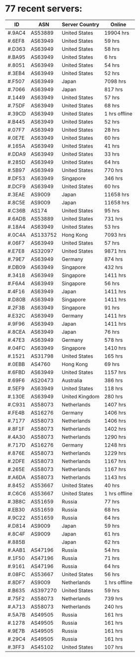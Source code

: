 # 77 recent servers:

| ID | ASN | Server Country | Online |
| ------ | ------ | ------ | ------ |
| #.9AC4 | AS53889 | United States | 19904 hrs |
| #.6EF8 | AS63949 | United States | 59 hrs |
| #.D363 | AS63949 | United States | 58 hrs |
| #.BA95 | AS63949 | United States | 6 hrs |
| #.8051 | AS63949 | United States | 54 hrs |
| #.3EB4 | AS63949 | United States | 52 hrs |
| #.F507 | AS63949 | Japan | 7098 hrs |
| #.7066 | AS63949 | Japan | 817 hrs |
| #.1449 | AS63949 | United States | 57 hrs |
| #.75DF | AS63949 | United States | 68 hrs |
| #.39CD | AS63949 | United States | 1 hrs offline |
| #.B445 | AS63949 | United States | 52 hrs |
| #.07F7 | AS63949 | United States | 28 hrs |
| #.0E7E | AS63949 | United States | 60 hrs |
| #.165A | AS63949 | United States | 41 hrs |
| #.DDA9 | AS63949 | United States | 33 hrs |
| #.285D | AS63949 | United States | 64 hrs |
| #.5B97 | AS63949 | United States | 770 hrs |
| #.DF53 | AS63949 | Singapore | 346 hrs |
| #.DCF9 | AS63949 | United States | 60 hrs |
| #.3EAE | AS9009 | Japan | 11658 hrs |
| #.8C5E | AS9009 | Japan | 11658 hrs |
| #.C36B | AS174 | United States | 95 hrs |
| #.6ADB | AS53889 | United States | 731 hrs |
| #.18A4 | AS63949 | United States | 53 hrs |
| #.0C4A | AS133752 | Hong Kong | 7093 hrs |
| #.06F7 | AS63949 | United States | 57 hrs |
| #.E7E8 | AS32097 | United States | 9871 hrs |
| #.79E7 | AS63949 | Germany | 874 hrs |
| #.DB09 | AS63949 | Singapore | 432 hrs |
| #.3418 | AS63949 | Singapore | 1411 hrs |
| #.F6A4 | AS63949 | Singapore | 56 hrs |
| #.4F16 | AS63949 | Japan | 1411 hrs |
| #.D80B | AS63949 | Singapore | 1411 hrs |
| #.2F3B | AS63949 | Singapore | 91 hrs |
| #.E32C | AS63949 | Germany | 1411 hrs |
| #.9F96 | AS63949 | Japan | 1411 hrs |
| #.8CEA | AS63949 | Japan | 76 hrs |
| #.47E3 | AS63949 | Germany | 578 hrs |
| #.04FC | AS63949 | Singapore | 1410 hrs |
| #.1521 | AS31798 | United States | 165 hrs |
| #.0EBB | AS4760 | Hong Kong | 69 hrs |
| #.6FBD | AS63949 | United States | 1157 hrs |
| #.69F6 | AS20473 | Australia | 386 hrs |
| #.5EF9 | AS63949 | United States | 118 hrs |
| #.130E | AS63949 | United Kingdom | 280 hrs |
| #.C931 | AS58073 | Netherlands | 1407 hrs |
| #.FE4B | AS16276 | Germany | 1406 hrs |
| #.7177 | AS58073 | Netherlands | 1406 hrs |
| #.8F1F | AS58073 | Netherlands | 1402 hrs |
| #.4A30 | AS58073 | Netherlands | 1290 hrs |
| #.717D | AS16276 | Germany | 1248 hrs |
| #.876E | AS58073 | Netherlands | 1229 hrs |
| #.2DFE | AS58073 | Netherlands | 1167 hrs |
| #.265E | AS58073 | Netherlands | 1167 hrs |
| #.A6DA | AS58073 | Netherlands | 1143 hrs |
| #.8452 | AS53667 | United States | 40 hrs |
| #.C6C6 | AS53667 | United States | 1 hrs offline |
| #.3B8C | AS51659 | Russia | 77 hrs |
| #.EB30 | AS51659 | Russia | 68 hrs |
| #.9C22 | AS51659 | Russia | 64 hrs |
| #.D814 | AS9009 | Japan | 59 hrs |
| #.8C4F | AS9009 | Japan | 61 hrs |
| #.885B |  | Japan | 62 hrs |
| #.AAB1 | AS47196 | Russia | 54 hrs |
| #.1F50 | AS47196 | Russia | 71 hrs |
| #.9161 | AS47196 | Russia | 64 hrs |
| #.08FC | AS53667 | United States | 56 hrs |
| #.8DF7 | AS9009 | Netherlands | 1 hrs offline |
| #.B635 | AS397270 | United States | 59 hrs |
| #.75F2 | AS58073 | Netherlands | 739 hrs |
| #.A713 | AS58073 | Netherlands | 240 hrs |
| #.5A7B | AS49505 | Russia | 161 hrs |
| #.1278 | AS49505 | Russia | 161 hrs |
| #.9E7B | AS49505 | Russia | 161 hrs |
| #.29C4 | AS49505 | Russia | 161 hrs |
| #.3FF3 | AS45102 | United States | 107 hrs |

